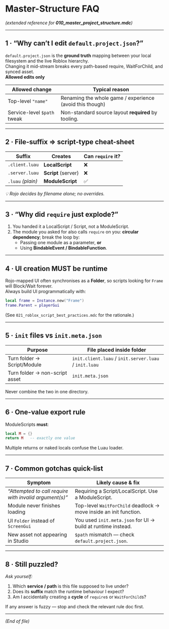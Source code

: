 # Master-Structure FAQ

_(extended reference for **010_master_project_structure.mdc**)_

---

## 1 · “Why can’t I edit `default.project.json`?”

`default.project.json` is the **ground truth** mapping between your local
filesystem and the live Roblox hierarchy.  
Changing it mid-stream breaks every path-based require, WaitForChild, and
synced asset.  
**Allowed edits only**

| Allowed change              | Typical reason                                           |
| --------------------------- | -------------------------------------------------------- |
| Top-level `"name"`          | Renaming the whole game / experience (avoid this though) |
| Service-level `$path` tweak | Non-standard source layout **required** by tooling.      |

---

## 2 · File-suffix ⇒ script-type cheat-sheet

| Suffix            | Creates             | Can `require` it? |
| ----------------- | ------------------- | ----------------- |
| `.client.luau`    | **LocalScript**     | ❌                |
| `.server.luau`    | **Script** (server) | ❌                |
| `.luau` _(plain)_ | **ModuleScript**    | ✅                |

_💡 Rojo decides by filename alone; no overrides._

---

## 3 · “Why did `require` just explode?”

1. You handed it a LocalScript / Script, not a ModuleScript.
2. The module you asked for also calls `require` on you: **circular
   dependency**; break the loop by:
   - Passing one module as a parameter, **or**
   - Using **BindableEvent / BindableFunction**.

---

## 4 · UI creation MUST be runtime

Rojo-mapped UI often synchronises as a **Folder**, so scripts looking for
`Frame` will Block/Wait forever.  
Always build UI programmatically with:

```lua
local frame = Instance.new("Frame")
frame.Parent = playerGui
```

(See `021_roblox_script_best_practices.mdc` for the rationale.)

---

## 5 · `init` files vs `init.meta.json`

| Purpose                        | File placed **inside** folder                         |
| ------------------------------ | ----------------------------------------------------- |
| Turn folder → Script/Module    | `init.client.luau` / `init.server.luau` / `init.luau` |
| Turn folder → non-script asset | `init.meta.json`                                      |

Never combine the two in one directory.

---

## 6 · One-value export rule

ModuleScripts **must**:

```lua
local M = {}
return M   -- exactly one value
```

Multiple returns or naked locals confuse the Luau loader.

---

## 7 · Common gotchas quick-list

| Symptom                                                | Likely cause & fix                                                |
| ------------------------------------------------------ | ----------------------------------------------------------------- |
| _“Attempted to call require with invalid argument(s)”_ | Requiring a Script/LocalScript. Use a ModuleScript.               |
| Module never finishes loading                          | Top-level `WaitForChild` deadlock → move inside an init function. |
| UI `Folder` instead of `ScreenGui`                     | You used `init.meta.json` for UI → build at runtime instead.      |
| New asset not appearing in Studio                      | `$path` mismatch — check `default.project.json`.                  |

---

## 8 · Still puzzled?

_Ask yourself:_

1. Which **service / path** is this file supposed to live under?
2. Does its **suffix** match the runtime behaviour I expect?
3. Am I accidentally creating a **cycle** of `require`s or `WaitForChild`s?

If any answer is fuzzy — stop and check the relevant rule doc first.

---

_(End of file)_
